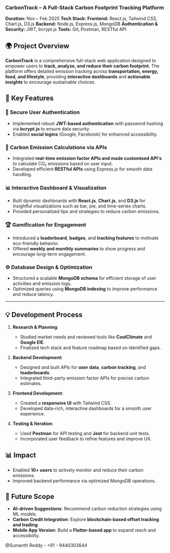### **CarbonTrack – A Full-Stack Carbon Footprint Tracking Platform**

**Duration:** Nov – Feb 2025
**Tech Stack:**
**Frontend:** React.js, Tailwind CSS, Chart.js, D3.js
**Backend:** Node.js, Express.js, MongoDB
**Authentication & Security:** JWT, bcrypt.js
**Tools:** Git, Postman, RESTful API


## 🌍 **Project Overview**

**CarbonTrack** is a comprehensive full-stack web application designed to empower users to **track, analyze, and reduce their carbon footprint**. The platform offers detailed emission tracking across **transportation, energy, food, and lifestyle**, providing **interactive dashboards** and **actionable insights** to encourage sustainable choices.


## 🚀 **Key Features**

### 🔐 **Secure User Authentication**

* Implemented robust **JWT-based authentication** with password hashing via **bcrypt.js** to ensure data security.
* Enabled **social logins** (Google, Facebook) for enhanced accessibility.

### 🌱 **Carbon Emission Calculations via APIs**

* Integrated **real-time emission factor APIs and made customised API's** to calculate CO₂ emissions based on user input.
* Developed efficient **RESTful APIs** using Express.js for smooth data handling.

### 📊 **Interactive Dashboard & Visualization**

* Built dynamic dashboards with **React.js**, **Chart.js**, and **D3.js** for insightful visualizations such as bar, pie, and time-series charts.
* Provided personalized tips and strategies to reduce carbon emissions.

### 🏆 **Gamification for Engagement**

* Introduced a **leaderboard**, **badges**, and **tracking features** to motivate eco-friendly behavior.
* Offered **weekly and monthly summaries** to show progress and encourage long-term engagement.

### ⚙️ **Database Design & Optimization**

* Structured a scalable **MongoDB schema** for efficient storage of user activities and emission logs.
* Optimized queries using **MongoDB indexing** to improve performance and reduce latency.

---

## 💡 **Development Process**

1. **Research & Planning**:

   * Studied market needs and reviewed tools like **CoolClimate** and **Google EIE**.
   * Finalized tech stack and feature roadmap based on identified gaps.

2. **Backend Development**:

   * Designed and built APIs for **user data**, **carbon tracking**, and **leaderboards**.
   * Integrated third-party emission factor APIs for precise carbon estimates.

3. **Frontend Development**:

   * Created a **responsive UI** with Tailwind CSS.
   * Developed data-rich, interactive dashboards for a smooth user experience.

4. **Testing & Iteration**:

   * Used **Postman** for API testing and **Jest** for backend unit tests.
   * Incorporated user feedback to refine features and improve UX.


## 📊 **Impact**

* Enabled **10+ users** to actively monitor and reduce their carbon emissions.
* Improved backend performance via optimized MongoDB operations.


## 🔮 **Future Scope**

* **AI-driven Suggestions**: Recommend carbon reduction strategies using ML models.
* **Carbon Credit Integration**: Explore **blockchain-based offset tracking and trading**.
* **Mobile App Version**: Build a **Flutter-based app** to expand reach and accessibility.

@Sumanth Reddy - +91 - 9440303644
